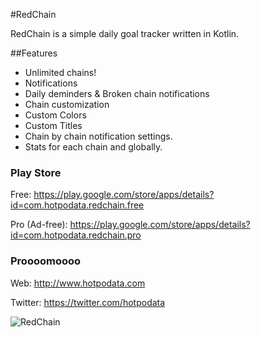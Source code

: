 #RedChain

RedChain is a simple daily goal tracker written in Kotlin.

##Features
* Unlimited chains!
* Notifications
*  Daily deminders & Broken chain notifications
* Chain customization
*  Custom Colors
*  Custom Titles
*  Chain by chain notification settings.
* Stats for each chain and globally.

### Play Store

Free: https://play.google.com/store/apps/details?id=com.hotpodata.redchain.free

Pro (Ad-free): https://play.google.com/store/apps/details?id=com.hotpodata.redchain.pro

### Proooomoooo

Web: http://www.hotpodata.com

Twitter: https://twitter.com/hotpodata

![RedChain](/readmedata/redchain6.gif?raw=true "")